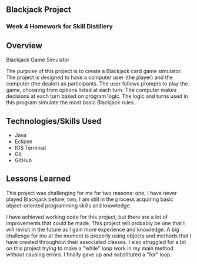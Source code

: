 ## Blackjack Project

### Week 4 Homework for Skill Distillery

## Overview

Blackjack Game Simulator

The purpose of this project is to create a Blackjack card game simulator. The project is designed to have a computer user (the player) and the computer (the dealer) as participants. The user follows prompts to play the game, choosing from options listed at each turn. The computer makes decisions at each turn based on program logic. The logic and turns used in this program simulate the most basic Blackjack rules.

## Technologies/Skills Used

* Java
* Eclipse
* IOS Terminal
* Git
* GitHub

## Lessons Learned

This project was challenging for me for two reasons: one, I have never played Blackjack before; two, I am still in the process acquiring basic object-oriented programming skills and knowledge. 

I have achieved working code for this project, but there are a lot of improvements that could be made. This project will probably be one that I will revisit in the future as I gain more experience and knowledge. A big challenge for me at the moment is properly using objects and methods that I have created throughout their associated classes. I also struggled for a bit on this project trying to make a "while" loop work in my main method without causing errors. I finally gave up and substituted a "for" loop.


